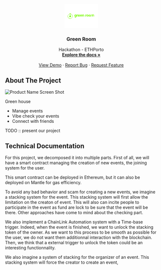 
<!-- PROJECT LOGO -->
<br />
<div align="center">
  <a href="https://github.com/othneildrew/Best-README-Template">
    <img src="./logo_color.png" alt="Logo" height="80">
  </a>

  <h3 align="center">Green Room</h3>

  <p align="center">
    Hackathon - ETHPorto  
    <br />
    <a href="#"><strong>Explore the docs »</strong></a>
    <br />
    <br />
    <a href="#">View Demo</a>
    ·
    <a href="#">Report Bug</a>
    ·
    <a href="#">Request Feature</a>
  </p>
</div>




<!-- ABOUT THE PROJECT -->
## About The Project


<!-- mobile -->
![Product Name Screen Shot]()

Green house 

- Manage events
- Vibe check your events
- Connect with friends

TODO :: present our project


## Technical Documentation

For this project, we decomposed it into multiple parts. First of all, we will have a smart contract managing the creation of new events, the joining system for the user.

This smart contract can be deployed in Ethereum, but it can also be deployed on Mantle for gas efficiency.

To avoid any bad behavior and scam for creating a new events, we imagine a stacking system for the event. This stacking system will first allow the limitation on the creaton of event. This will also can incite people to participate in the event as fund are lock to be sure that the event will be there. 
Other approaches have come to mind about the checking part. 

We also implement a ChainLink Automation system with a Time-base trigger. Indeed, when the event is finished, we want to unlock the stacking token of the owner. As we want to this process to be smooth as possible for the user, we do not want them additionnal interaction with the blockchain. Then, we think that a external trigger to unlock the token could be an interesting functionnality.

We also imagine a system of stacking for the organizer of an event. This stacking system will force the creator to create an event, 


